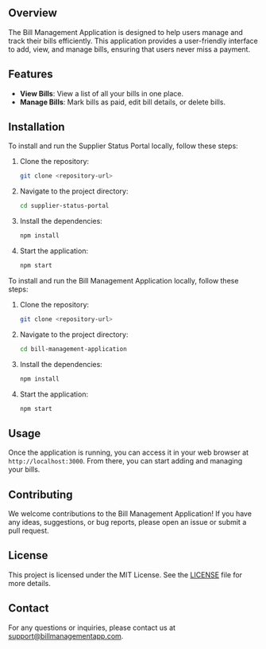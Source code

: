 ## Overview

The Bill Management Application is designed to help users manage and track their bills efficiently. This application provides a user-friendly interface to add, view, and manage bills, ensuring that users never miss a payment.

## Features


- **View Bills**: View a list of all your bills in one place.
- **Manage Bills**: Mark bills as paid, edit bill details, or delete bills.

## Installation

To install and run the Supplier Status Portal locally, follow these steps:

1. Clone the repository:
    ```bash
    git clone <repository-url>
    ```
2. Navigate to the project directory:
    ```bash
    cd supplier-status-portal
    ```
3. Install the dependencies:
    ```bash
    npm install
    ```
4. Start the application:
    ```bash
    npm start
    ```

To install and run the Bill Management Application locally, follow these steps:

1. Clone the repository:
    ```bash
    git clone <repository-url>
    ```
2. Navigate to the project directory:
    ```bash
    cd bill-management-application
    ```
3. Install the dependencies:
    ```bash
    npm install
    ```
4. Start the application:
    ```bash
    npm start
    ```

## Usage

Once the application is running, you can access it in your web browser at `http://localhost:3000`. From there, you can start adding and managing your bills.

## Contributing

We welcome contributions to the Bill Management Application! If you have any ideas, suggestions, or bug reports, please open an issue or submit a pull request.

## License

This project is licensed under the MIT License. See the [LICENSE](LICENSE) file for more details.

## Contact

For any questions or inquiries, please contact us at support@billmanagementapp.com.


